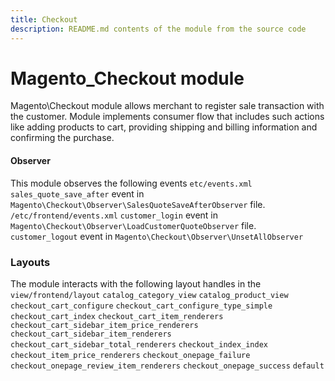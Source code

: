 ```yaml
---
title: Checkout
description: README.md contents of the module from the source code
---
```


# Magento_Checkout module
Magento\Checkout module allows merchant to register sale transaction with the customer. Module implements consumer flow
that includes such actions like adding products to cart, providing shipping and billing information and confirming
the purchase.

#### Observer
  This module observes the following events
    `etc/events.xml`
      `sales_quote_save_after` event in 
      `Magento\Checkout\Observer\SalesQuoteSaveAfterObserver` file.
    `/etc/frontend/events.xml`
      `customer_login` event in `Magento\Checkout\Observer\LoadCustomerQuoteObserver`
       file.
      `customer_logout` event in `Magento\Checkout\Observer\UnsetAllObserver`
  
  ### Layouts
  The module interacts with the following layout handles in the 
    `view/frontend/layout`
       `catalog_category_view`
       `catalog_product_view`
       `checkout_cart_configure`
       `checkout_cart_configure_type_simple`
       `checkout_cart_index`
       `checkout_cart_item_renderers`
       `checkout_cart_sidebar_item_price_renderers`
       `checkout_cart_sidebar_item_renderers`
       `checkout_cart_sidebar_total_renderers`
       `checkout_index_index`
       `checkout_item_price_renderers`
       `checkout_onepage_failure`
       `checkout_onepage_review_item_renderers`
       `checkout_onepage_success`
       `default`
